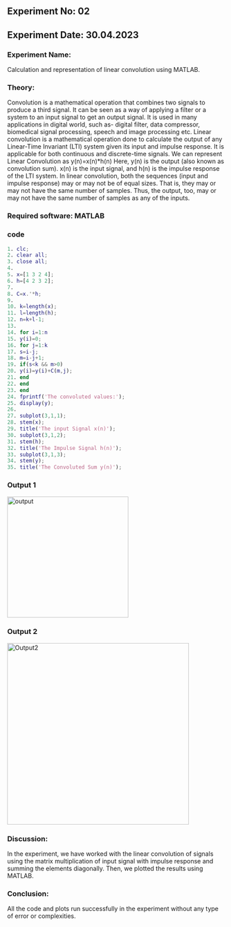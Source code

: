 ## Experiment No: 02
## Experiment Date: 30.04.2023
### Experiment Name:
Calculation and representation of linear convolution using MATLAB.
### Theory:
Convolution is a mathematical operation that combines two signals to produce a third 
signal. It can be seen as a way of applying a filter or a system to an input signal to get an output 
signal. It is used in many applications in digital world, such as- digital filter, data compressor, 
biomedical signal processing, speech and image processing etc.
Linear convolution is a mathematical operation done to calculate the output of any Linear-Time 
Invariant (LTI) system given its input and impulse response. It is applicable for both continuous 
and discrete-time signals.
We can represent Linear Convolution as y(n)=x(n)*h(n)
Here, y(n) is the output (also known as convolution sum). x(n) is the input signal, and h(n) is the 
impulse response of the LTI system.
In linear convolution, both the sequences (input and impulse response) may or may not be of equal 
sizes. That is, they may or may not have the same number of samples. Thus, the output, too, may 
or may not have the same number of samples as any of the inputs.
### Required software: MATLAB
### code
```matlab
1. clc;
2. clear all;
3. close all;
4.
5. x=[1 3 2 4];
6. h=[4 2 3 2];
7.
8. C=x.'*h;
9.
10. k=length(x);
11. l=length(h);
12. n=k+l-1;
13.
14. for i=1:n
15. y(i)=0;
16. for j=1:k
17. s=i-j;
18. m=i-j+1;
19. if(s<k && m>0)
20. y(i)=y(i)+C(m,j);
21. end
22. end
23. end
24. fprintf('The convoluted values:');
25. display(y);
26.
27. subplot(3,1,1);
28. stem(x);
29. title('The input Signal x(n)');
30. subplot(3,1,2);
31. stem(h);
32. title('The Impulse Signal h(n)');
33. subplot(3,1,3);
34. stem(y);
35. title('The Convoluted Sum y(n)');
```

### Output 1
<img width="280" alt="output" src="https://github.com/Nafia-Shishir/Lab_Reports-4124-1810033/assets/68279387/51b7e336-fadc-478a-81b9-dd1f8846f308">

### Output 2
<img width="420" alt="Output2" src="https://github.com/Nafia-Shishir/Lab_Reports-4124-1810033/assets/68279387/23d86060-7bad-49be-bfa4-cae1ec8536a0">

### Discussion: 
In the experiment, we have worked with the linear convolution of signals using the 
matrix multiplication of input signal with impulse response and summing the elements diagonally.
Then, we plotted the results using MATLAB.
### Conclusion: 
All the code and plots run successfully in the experiment without any type of error
or complexities.
